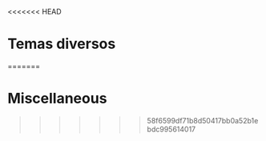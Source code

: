 
<<<<<<< HEAD
# Temas diversos
=======
# Miscellaneous
>>>>>>> 58f6599df71b8d50417bb0a52b1ebdc995614017
